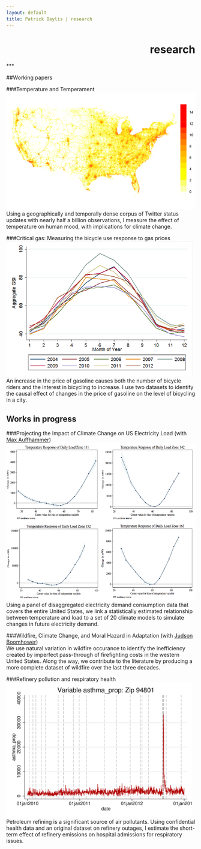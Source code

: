 ```yaml
---
layout: default
title: Patrick Baylis | research
---
```

<h1 align="right">research</h1>
***

##Working papers

###Temperature and Temperament
<img src="images/projects/temptemp2.png"/><br>
Using a geographically and temporally dense corpus of Twitter status updates with nearly half a billion observations, I measure the effect of temperature on human mood, with implications for climate change.

###Critical gas: Measuring the bicycle use response to gas prices
<img src="images/projects/bike.png" alt="Critical gas" height="360px" class="shadow" /><br>
An increase in the price of gasoline causes both the number of bicycle riders and the interest in bicycling to increase. I use two datasets to identify the causal effect of changes in the price of gasoline on the level of bicycling in a city.

## Works in progress

###Projecting the Impact of Climate Change on US Electricity Load 
(with <a href="http://www.auffhammer.com/">Max Auffhammer</a>)
<img src="images/projects/projectload.png" alt="Projecting load" height="420px" class="shadow" /> <br>
Using a panel of disaggregated electricity demand consumption data that covers the entire United States, we link a statistically estimated relationship between temperature and load to a set of 20 climate models to simulate changes in future electricity demand.

###Wildfire, Climate Change, and Moral Hazard in Adaptation 
(with [Judson Boomhower](https://are.berkeley.edu/candidate/Judson-Boomhower))<br>
We use natural variation in wildfire occurance to identify the inefficiency created by imperfect pass-through of firefighting costs in the western United States. Along the way, we contribute to the literature by producing a more complete dataset of wildfire over the last three decades.

###Refinery pollution and respiratory health<img src="images/projects/respHealth.jpg" alt="Refinery pollution and respiratory health" height="360px" class="shadow" /><br>
Petroleum refining is a significant source of air pollutants. Using confidential health data and an original dataset on refinery outages, I estimate the short-term effect of refinery emissions on hospital admissions for respiratory issues.  

